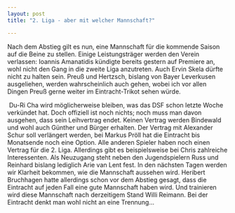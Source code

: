 ```yaml
---
layout: post
title: "2. Liga - aber mit welcher Mannschaft?"

---
```


Nach dem Abstieg gilt es nun, eine Mannschaft für die kommende Saison auf die Beine zu stellen. Einige Leistungsträger werden den Verein verlassen: Ioannis Amanatidis kündigte bereits gestern auf Premiere an, wohl nicht den Gang in die zweite Liga anzutreten. Auch Ervin Skela dürfte nicht zu halten sein. Preuß und Hertzsch, bislang von Bayer Leverkusen ausgeliehen, werden wahrscheinlich auch gehen, wobei ich vor allen Dingen Preuß gerne weiter im Eintracht-Trikot sehen würde.

 Du-Ri Cha wird möglicherweise bleiben, was das DSF schon letzte Woche verkündet hat. Doch offiziell ist noch nichts; noch muss man davon ausgehen, dass sein Leihvertrag endet. Keinen Vertrag werden Bindewald und wohl auch Günther und Bürger erhalten. Der Vertrag mit Alexander Schur soll verlängert werden, bei Markus Pröll hat die Eintracht bis Monatsende noch eine Option. Alle anderen Spieler haben noch einen Vertrag für die 2. Liga. Allerdings gibt es beispielsweise bei Chris zahlreiche Interessenten. Als Neuzugang steht neben den Jugendspielern Russ und Reinhard bislang lediglich Arie van Lent fest. In den nächsten Tagen werden wir Klarheit bekommen, wie die Mannschaft aussehen wird. Heribert Bruchhagen hatte allerdings schon vor dem Abstieg gesagt, dass die Eintracht auf jeden Fall eine gute Mannschaft haben wird. Und trainieren wird diese Mannschaft nach derzeitigem Stand Willi Reimann. Bei der Eintracht denkt man wohl nicht an eine Trennung...
